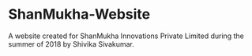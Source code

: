 # ShanMukha-Website
A website created for ShanMukha Innovations Private Limited during the summer of 2018 by Shivika Sivakumar.
